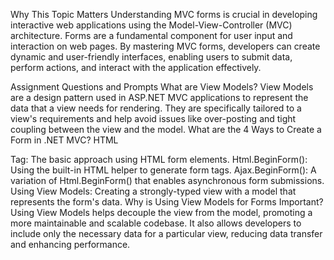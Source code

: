 Why This Topic Matters
Understanding MVC forms is crucial in developing interactive web applications using the Model-View-Controller (MVC) architecture. Forms are a fundamental component for user input and interaction on web pages. By mastering MVC forms, developers can create dynamic and user-friendly interfaces, enabling users to submit data, perform actions, and interact with the application effectively.

Assignment Questions and Prompts
What are View Models?
View Models are a design pattern used in ASP.NET MVC applications to represent the data that a view needs for rendering. They are specifically tailored to a view's requirements and help avoid issues like over-posting and tight coupling between the view and the model.
What are the 4 Ways to Create a Form in .NET MVC?
HTML <form> Tag: The basic approach using HTML form elements.
Html.BeginForm(): Using the built-in HTML helper to generate form tags.
Ajax.BeginForm(): A variation of Html.BeginForm() that enables asynchronous form submissions.
Using View Models: Creating a strongly-typed view with a model that represents the form's data.
Why is Using View Models for Forms Important?
Using View Models helps decouple the view from the model, promoting a more maintainable and scalable codebase. It also allows developers to include only the necessary data for a particular view, reducing data transfer and enhancing performance.
